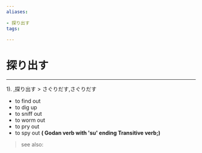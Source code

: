 ```yaml
---
aliases:
    
- 探り出す
tags:
    
---
```


# 探り出す
---
1).
,探り出す > さぐりだす,さぐりだす

- to find out
- to dig up
- to sniff out
- to worm out
- to pry out
- to spy out
**( Godan verb with 'su' ending Transitive verb;)**
> see also: 
            